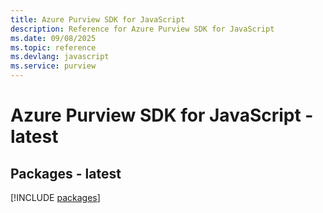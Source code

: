 ```yaml
---
title: Azure Purview SDK for JavaScript
description: Reference for Azure Purview SDK for JavaScript
ms.date: 09/08/2025
ms.topic: reference
ms.devlang: javascript
ms.service: purview
---
```

# Azure Purview SDK for JavaScript - latest
## Packages - latest
[!INCLUDE [packages](purview-index.md)]